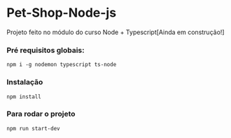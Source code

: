 # Pet-Shop-Node-js
Projeto feito no módulo do curso Node + Typescript[Ainda em construção!]

### Pré requisitos globais:
`npm i -g nodemon typescript ts-node`

### Instalação
`npm install`

### Para rodar o projeto
`npm run start-dev`